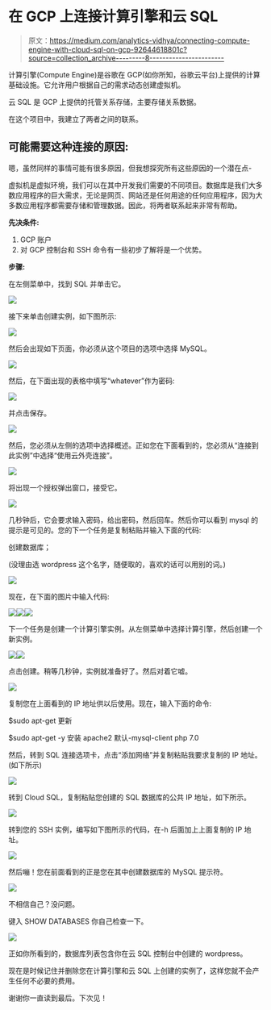# 在 GCP 上连接计算引擎和云 SQL

> 原文：<https://medium.com/analytics-vidhya/connecting-compute-engine-with-cloud-sql-on-gcp-92644618801c?source=collection_archive---------8----------------------->

计算引擎(Compute Engine)是谷歌在 GCP(如你所知，谷歌云平台)上提供的计算基础设施。它允许用户根据自己的需求动态创建虚拟机。

云 SQL 是 GCP 上提供的托管关系存储，主要存储关系数据。

在这个项目中，我建立了两者之间的联系。

## **可能需要这种连接的原因:**

嗯，虽然同样的事情可能有很多原因，但我想探究所有这些原因的一个潜在点-

虚拟机是虚拟环境，我们可以在其中开发我们需要的不同项目。数据库是我们大多数应用程序的巨大需求，无论是网页、网站还是任何用途的任何应用程序，因为大多数应用程序都需要存储和管理数据。因此，将两者联系起来非常有帮助。

**先决条件:**

1.  GCP 账户
2.  对 GCP 控制台和 SSH 命令有一些初步了解将是一个优势。

**步骤:**

在左侧菜单中，找到 SQL 并单击它。

![](img/62776fa35433532c54a033fd21c3ff47.png)

接下来单击创建实例，如下图所示:

![](img/34829448784f4d7a9892346a306f5724.png)

然后会出现如下页面，你必须从这个项目的选项中选择 MySQL。

![](img/2e04a6fe966e0ee741344f1b7d70d79f.png)

然后，在下面出现的表格中填写“whatever”作为密码:

![](img/1d15ad632401f7971a3b486a0815b6fa.png)

并点击保存。

![](img/50b31a6746cd22b1f89b0a65bcad84c8.png)

然后，您必须从左侧的选项中选择概述。正如您在下面看到的，您必须从“连接到此实例”中选择“使用云外壳连接”。

![](img/f9f8674a805b7a6be79c2235f9c24750.png)

将出现一个授权弹出窗口，接受它。

![](img/6fea7982f46bdb3a59b36ba5a1cf991a.png)

几秒钟后，它会要求输入密码，给出密码，然后回车。然后你可以看到 mysql 的提示是可见的。您的下一个任务是复制粘贴并输入下面的代码:

创建数据库；

(没理由选 wordpress 这个名字，随便取的，喜欢的话可以用别的词。)

![](img/a37b9200553dd0fa3ddc2f4f69a23494.png)

现在，在下面的图片中输入代码:

![](img/f03bb475ca98520531680c541252fc62.png)![](img/5fced8452c831df8bf224ff42bd30124.png)![](img/d73828ae33a1507d2020148c10b44ad8.png)

下一个任务是创建一个计算引擎实例。从左侧菜单中选择计算引擎，然后创建一个新实例。

![](img/8646214fdc735d26c3be03d61d16c715.png)![](img/a937252291c507a2ffbcd9ef3cea9d07.png)

点击创建。稍等几秒钟，实例就准备好了。然后对着它嘘。

![](img/c42b0e931800a6e34c05bd20fa2d5098.png)

复制您在上面看到的 IP 地址供以后使用。现在，输入下面的命令:

$sudo apt-get 更新

$sudo apt-get -y 安装 apache2 默认-mysql-client php 7.0

然后，转到 SQL 连接选项卡，点击“添加网络”并复制粘贴我要求复制的 IP 地址。(如下所示)

![](img/67a3f3b5e90afcb713a912d4212e5766.png)

转到 Cloud SQL，复制粘贴您创建的 SQL 数据库的公共 IP 地址，如下所示。

![](img/dc63de5c1c2e717b06f08cb4ac955d44.png)

转到您的 SSH 实例，编写如下图所示的代码，在-h 后面加上上面复制的 IP 地址。

![](img/45a0725c2fb5a691a627e456b0127ad8.png)

然后嘣！您在前面看到的正是您在其中创建数据库的 MySQL 提示符。

![](img/8e46c95d1a96e2207008e910ec249543.png)

不相信自己？没问题。

键入 SHOW DATABASES 你自己检查一下。

![](img/95e4ce6f6a446c5bb0d13eeb5e7dc181.png)

正如你所看到的，数据库列表包含你在云 SQL 控制台中创建的 wordpress。

现在是时候记住并删除您在计算引擎和云 SQL 上创建的实例了，这样您就不会产生任何不必要的费用。

谢谢你一直读到最后。下次见！